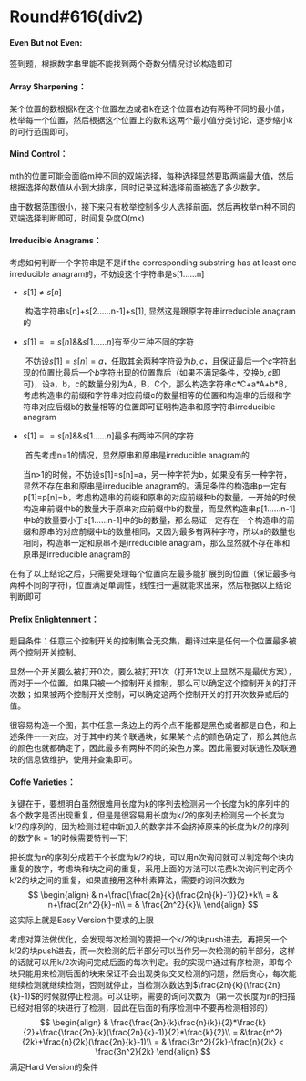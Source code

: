 # Round#616(div2)

#### Even But not Even:

签到题，根据数字串里能不能找到两个奇数分情况讨论构造即可

#### Array Sharpening：

某个位置的数根据k在这个位置左边或者k在这个位置右边有两种不同的最小值，枚举每一个位置，然后根据这个位置上的数和这两个最小值分类讨论，逐步缩小k的可行范围即可。

#### Mind Control：

mth的位置可能会面临m种不同的双端选择，每种选择显然要取两端最大值，然后根据选择的数值从小到大排序，同时记录这种选择前面被选了多少数字。

由于数据范围很小，接下来只有枚举控制多少人选择前面，然后再枚举m种不同的双端选择判断即可，时间复杂度O(mk)

#### Irreducible Anagrams：

考虑如何判断一个字符串是不是if the corresponding substring has at least one irreducible anagram的，不妨设这个字符串是s[1……n]

- $s[1]\neq s[n]$

  ​	构造字符串s[n]+s[2……n-1]+s[1], 显然这是跟原字符串irreducible anagram的

- $s[1] == s[n] \&\& s[1……n]$有至少三种不同的字符

  ​	不妨设$s[1]=s[n]=a$，任取其余两种字符设为$b,c$，且保证最后一个$c$字符出现的位置比最后一个$b$字符出现的位置靠后（如果不满足条件，交换$b,c$即可)，设a，b，c的数量分别为A，B，C个，那么构造字符串c\*C+a\*A+b*B，考虑构造串的前缀和字符串对应前缀c的数量相等的位置和构造串的后缀和字符串对应后缀b的数量相等的位置即可证明构造串和原字符串irreducible anagram

- $s[1]==s[n]\&\&s[1……n]$最多有两种不同的字符

  ​	首先考虑n=1的情况，显然原串和原串是irreducible anagram的

  ​	当n>1的时候，不妨设s[1]=s[n]=a，另一种字符为b，如果没有另一种字符，显然不存在串和原串是irreducible anagram的。满足条件的构造串p一定有p[1]=p[n]=b，考虑构造串的前缀和原串的对应前缀种b的数量，一开始的时候构造串前缀中b的数量大于原串对应前缀中b的数量，而显然构造串p[1……n-1]中b的数量要小于s[1……n-1]中的b的数量，那么易证一定存在一个构造串的前缀和原串的对应前缀中b的数量相同，又因为最多有两种字符，所以a的数量也相同，构造串一定和原串不是irreducible anagram，那么显然就不存在串和原串是irreducible anagram的

在有了以上结论之后，只需要处理每个位置向左最多能扩展到的位置（保证最多有两种不同的字符)，位置满足单调性，线性扫一遍就能求出来，然后根据以上结论判断即可

#### Prefix Enlightenment：

题目条件：任意三个控制开关的控制集合无交集，翻译过来是任何一个位置最多被两个控制开关控制。

显然一个开关要么被打开0次，要么被打开1次（打开1次以上显然不是最优方案），而对于一个位置，如果只被一个控制开关控制，那么可以确定这个控制开关的打开次数；如果被两个控制开关控制，可以确定这两个控制开关的打开次数异或后的值。

很容易构造一个图，其中任意一条边上的两个点不能都是黑色或者都是白色，和上述条件一一对应。对于其中的某个联通块，如果某个点的颜色确定了，那么其他点的颜色也就都确定了，因此最多有两种不同的染色方案。因此需要对联通性及联通块的信息做维护，使用并查集即可。

#### Coffe Varieties：

关键在于，要想明白虽然很难用长度为k的序列去检测另一个长度为k的序列中的各个数字是否出现重复，但是是很容易用长度为k/2的序列去检测另一个长度为k/2的序列的，因为检测过程中新加入的数字并不会挤掉原来的长度为k/2的序列的数字(k = 1的时候需要特判一下)

把长度为n的序列分成若干个长度为k/2的块，可以用n次询问就可以判定每个块内重复的数字，考虑块和块之间的重复，采用上面的方法可以花费k次询问判定两个k/2的块之间的重复，如果直接用这种朴素算法，需要的询问次数为
$$
\begin{align}
 & n+\frac{\frac{2n}{k}(\frac{2n}{k}-1)}{2}*k\\
 = & n+\frac{2n^2}{k}-n\\
 = & \frac{2n^2}{k}\\
\end{align}
$$
这实际上就是Easy Version中要求的上限

考虑对算法做优化，会发现每次检测的要把一个k/2的块push进去，再把另一个k/2的块push进去，而一次检测的后半部分可以当作另一次检测的前半部分，这样的话就可以用k/2次询问完成后面的每次判定。我的实现中通过有序检测，即每个块只能用来检测后面的块来保证不会出现类似交叉检测的问题，然后贪心，每次能继续检测就继续检测，否则就停止，当检测次数达到$\frac{2n}{k}(\frac{2n}{k}-1)$的时候就停止检测。可以证明，需要的询问次数为（第一次长度为n的扫描已经对相邻的块进行了检测，因此在后面的有序检测中不要再检测相邻的）
$$
\begin{align}
& \frac{\frac{2n}{k}\frac{n}{k}}{2}*\frac{k}{2}+\frac{\frac{2n}{k}(\frac{2n}{k}-1)}{2}*\frac{k}{2}\\
= &\frac{n^2}{2k}+\frac{n}{2k}(\frac{2n}{k}-1)\\
= & \frac{3n^2}{2k}-\frac{n}{2k} < \frac{3n^2}{2k}
\end{align}
$$
满足Hard Version的条件